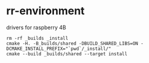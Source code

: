 # rr-environment
drivers for raspberry 4B


```
rm -rf _builds _install
cmake -H. -B_builds/shared -DBUILD_SHARED_LIBS=ON -DCMAKE_INSTALL_PREFIX="`pwd`/_install/"
cmake --build _builds/shared --target install

```